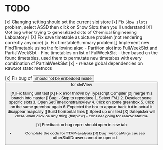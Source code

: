 # TODO


[x] Changing setting should set the current slot store
[x] Fix `Show slots` problem, select ASSD then click on Show Slots then you'll understand
[X] Got bug when trying to generalized slots of Chemical Engineering Laboratory I
[X] Fix save timetable as picture problem (not rendering correctly anymore)
[x] Fix timetableSummary problem
[] Implement new FindTimetable using the following algo:
    - Partition slot into FullWeekSlot and PartialWeekSlot
    - Find timetables on list of FullWeekSlot
    - then based on the found timetables, used them to permutate new timetabes with every combination of PartialWeekSlot
[x] - release global dependencies on RawSlot static methods

[x] Fix bug of <button> should not be embedded inside <button> for slotView

[X] Fix failing unit test
[X] Fix error thrown by Typescript Compiler
[X] merge this branch into master
[] Bug:
    - Step to reproduce
        1. Select FM1
        2. Deselect some specific slots
        3. Open SetTimeConstraintView
        4. Click on some greenbox
        5. Click on the same greenbox again
        6. Expected the box to appear back but in actual it disappear magically
[] Build horizontal lines
[] Speed up unit test
[X] Datepicker will close when click on any thing (flatpickr)
    - consider going for react-datetime

[x] Feedback or bug report should open in new tab
- Complete the code for TTAP-analysis
[X] Bug: VerticalAlign causes otherStuffDrawer cannot be opened